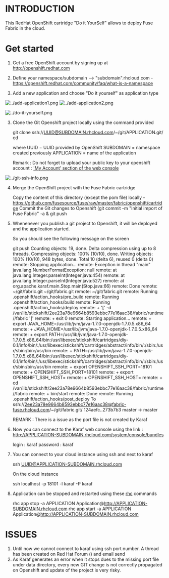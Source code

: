 ﻿﻿INTRODUCTION
============

This RedHat OpenShift cartridge "Do it YourSelf" allows to deploy Fuse Fabric in the cloud.

Get started
===========

1. Get a free OpenShift account by signing up at http://openshift.redhat.com

2. Define your namespace/subdomain -->  "subdomain".rhcloud.com - https://openshift.redhat.com/community/faq/what-is-a-namespace

2. Add a new application and choose "Do it yourself" as application type

![../add-application1.png](https://github.com/fusesource/fuse/raw/master/fabric/openshift/add-application1.png)
![../add-application2.png](https://github.com/fusesource/fuse/raw/master/fabric/openshift/add-application2.png)

![../do-it-yourself.png](https://github.com/fusesource/fuse/raw/master/fabric/openshift/do-it-yourself.png)

3. Clone the Git Openshift project locally using the command provided

    git clone ssh://UUID@SUBDOMAIN.rhcloud.com/~/git/APPLICATION.git/
    cd

    where UUID = UUID provided by OpenShift
          SUBDOMAIN = namespace created previously
          APPLICATION = name of the application

    Remark : Do not forget to upload your public key to your openshift account : ['My Account' section of the web console](https://openshift.redhat.com/app/account)

![../git-ssh-info.png](https://github.com/fusesource/fuse/raw/master/fabric/openshift/git-ssh-info.png)

4. Merge the OpenShift project with the Fuse Fabric cartridge

   Copy the content of this directory (except the pom file) locally - https://github.com/fusesource/fuse/raw/master/fabric/openshift/cartridge
   Commit the Git changes to Openshift (git commit -m "Initial import of Fuse Fabric" -a & git push

5. Whenenever you publish a git project to Openshift, it will be deployed and the application started.

   So you should see the following message on the screen

   git push
   Counting objects: 19, done.
   Delta compression using up to 8 threads.
   Compressing objects: 100% (10/10), done.
   Writing objects: 100% (10/10), 948 bytes, done.
   Total 10 (delta 6), reused 0 (delta 0)
   remote: Stopping application...
   remote: Exception in thread "main" java.lang.NumberFormatException: null
   remote: 	at java.lang.Integer.parseInt(Integer.java:454)
   remote: 	at java.lang.Integer.parseInt(Integer.java:527)
   remote: 	at org.apache.karaf.main.Stop.main(Stop.java:66)
   remote: Done
   remote: ~/git/fabric.git ~/git/fabric.git
   remote: ~/git/fabric.git
   remote: Running .openshift/action_hooks/pre_build
   remote: Running .openshift/action_hooks/build
   remote: Running .openshift/action_hooks/deploy
   remote: + '[' -d /var/lib/stickshift/2ee23a78e9664b8593ebbc77e16aac38/fabric/runtime//fabric ']'
   remote: + exit 0
   remote: Starting application...
   remote: + export JAVA_HOME=/usr/lib/jvm/java-1.7.0-openjdk-1.7.0.5.x86_64
   remote: + JAVA_HOME=/usr/lib/jvm/java-1.7.0-openjdk-1.7.0.5.x86_64
   remote: + export PATH=/usr/lib/jvm/java-1.7.0-openjdk-1.7.0.5.x86_64/bin:/usr/libexec/stickshift/cartridges/diy-0.1/info/bin/:/usr/libexec/stickshift/cartridges/abstract/info/bin/:/sbin:/usr/sbin:/bin:/usr/bin
   remote: + PATH=/usr/lib/jvm/java-1.7.0-openjdk-1.7.0.5.x86_64/bin:/usr/libexec/stickshift/cartridges/diy-0.1/info/bin/:/usr/libexec/stickshift/cartridges/abstract/info/bin/:/sbin:/usr/sbin:/bin:/usr/bin
   remote: + export OPENSHIFT_SSH_PORT=18101
   remote: + OPENSHIFT_SSH_PORT=18101
   remote: + export OPENSHIFT_SSH_HOST=
   remote: + OPENSHIFT_SSH_HOST=
   remote: + cd /var/lib/stickshift/2ee23a78e9664b8593ebbc77e16aac38/fabric/runtime//fabric
   remote: + bin/start
   remote: Done
   remote: Running .openshift/action_hooks/post_deploy
   To ssh://2ee23a78e9664b8593ebbc77e16aac38@fabric-fuse.rhcloud.com/~/git/fabric.git/
      124aefc..273b7b3  master -> master

   REMARK : There is a issue as the port file is not created by Karaf

6. Now you can connect to the Karaf web console using the link : http://APPLICATION-SUBDOMAIN.rhcloud.com/system/console/bundles

   login : karaf
   password : karaf

7. You can connect to your cloud instance using ssh and next to karaf

   ssh UUID@APPLICATION-SUBDOMAIN.rhcloud.com

   On the cloud instance

   ssh localhost -p 18101 -l karaf -P karaf

8. Application can be stopped and restarted using these [rhc](https://openshift.redhat.com/app/getting_started) commands

   rhc app stop -a APPLICATION Application@http://APPLICATION-SUBDOMAIN.rhcloud.com
   rhc app start -a APPLICATION Application@http://APPLICATION-SUBDOMAIN.rhcloud.com


ISSUES
======

   1) Until now we cannot connect to karaf using ssh port number. A thread has been created on Red Hat Forum () and email send
   2) As Karaf generates an error when it stops dues to the missing port file under data directory, every new GIT change is not correctly propagated
      on Openshift and update of the project is very risky.











